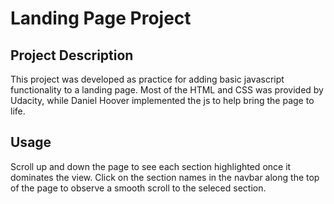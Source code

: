# Landing Page Project

## Project Description
This project was developed as practice for adding basic javascript functionality to a landing page. Most of the HTML and CSS was provided by Udacity, while Daniel Hoover implemented the js to help bring the page to life.
## Usage
Scroll up and down the page to see each section highlighted once it dominates the view. 
Click on the section names in the navbar along the top of the page to observe a smooth scroll to the seleced section.